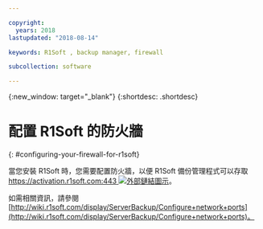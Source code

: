 ```yaml
---

copyright:
  years: 2018
lastupdated: "2018-08-14"

keywords: R1Soft , backup manager, firewall

subcollection: software

---
```


{:new_window: target="_blank"}
{:shortdesc: .shortdesc}

# 配置 R1Soft 的防火牆
{: #configuring-your-firewall-for-r1soft}

當您安裝 R1Soft 時，您需要配置防火牆，以便 R1Soft 備份管理程式可以存取 [https://activation.r1soft.com:443 ![外部鏈結圖示](../../icons/launch-glyph.svg "外部鏈結圖示")](https://activation.r1soft.com:443)。

如需相關資訊，請參閱 [http://wiki.r1soft.com/display/ServerBackup/Configure+network+ports](http://wiki.r1soft.com/display/ServerBackup/Configure+network+ports)。
